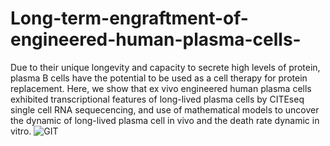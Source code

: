 # Long-term-engraftment-of-engineered-human-plasma-cells-
Due to their unique longevity and capacity to secrete high levels of protein, plasma B cells have the potential to be used as a cell therapy for protein replacement. Here, we show that ex vivo engineered human plasma cells exhibited transcriptional features of long-lived plasma cells by CITEseq single cell RNA sequecencing, and use of mathematical models to uncover the dynamic of long-lived plasma cell in vivo and the death rate dynamic in vitro.
![GIT](https://user-images.githubusercontent.com/36836205/229636760-33b3b9e2-7963-442d-90ea-ce9e2738a7e1.png)
